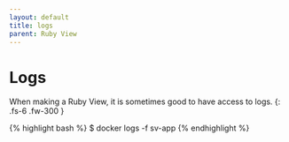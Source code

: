 ```yaml
---
layout: default
title: logs
parent: Ruby View
---
```


# Logs
When making a Ruby View, it is sometimes good to have access to logs.
{: .fs-6 .fw-300 }

{% highlight bash %}
$ docker logs -f sv-app
{% endhighlight %}

